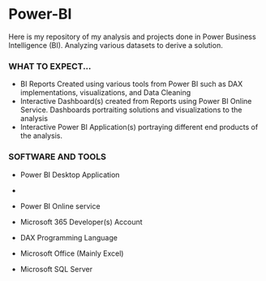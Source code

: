 # Power-BI

Here is my repository of my analysis and projects done in Power Business Intelligence (BI). Analyzing various datasets to derive a solution. 

### WHAT TO EXPECT...

- BI Reports Created using various tools from Power BI such as DAX implementations, visualizations, and Data Cleaning
- Interactive Dashboard(s) created from Reports using Power BI Online Service. Dashboards portraiting solutions and visualizations to the analysis
- Interactive Power BI Application(s) portraying different end products of the analysis.

### SOFTWARE AND TOOLS 

- Power BI Desktop Application
- 
- Power BI Online service

- Microsoft 365 Developer(s) Account

- DAX Programming Language

- Microsoft Office (Mainly Excel)

- Microsoft SQL Server 
